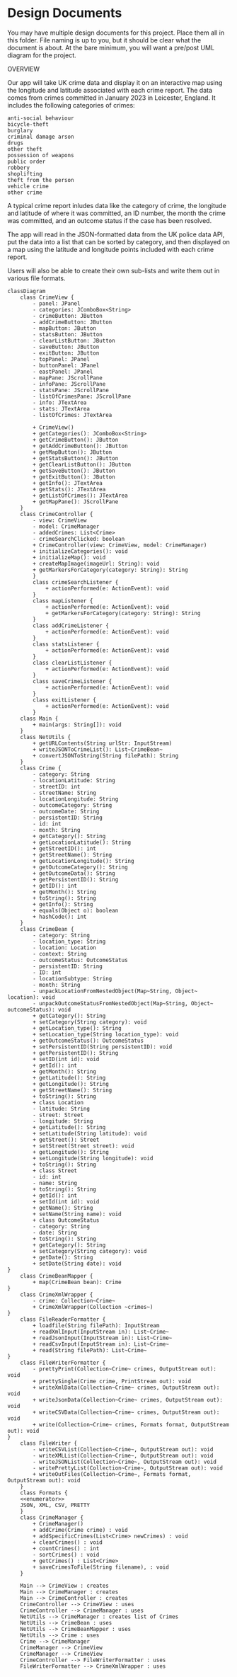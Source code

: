 # Design Documents

You may have multiple design documents for this project. Place them all in this folder. File naming is up to you, but it should be clear what the document is about. At the bare minimum, you will want a pre/post UML diagram for the project. 

OVERVIEW

Our app will take UK crime data and display it on an interactive map using the longitude and latitude associated with each crime report. The data comes from crimes committed in January 2023 in Leicester, England. It includes the following categories of crimes: 

    anti-social behaviour
    bicycle-theft
    burglary
    criminal damage arson
    drugs
    other theft
    possession of weapons
    public order
    robbery
    shoplifting
    theft from the person
    vehicle crime
    other crime

A typical crime report inludes data like the category of crime, the longitude and latitude of where it was committed, an ID number, the month the crime was committed, and an outcome status if the case has been resolved. 

The app will read in the JSON-formatted data from the UK police data API, put the data into a list that can be sorted by category, and then displayed on a map using the latitude and longitude points included with each crime report. 

Users will also be able to create their own sub-lists and write them out in various file formats. 

```mermaid
classDiagram
    class CrimeView {
        - panel: JPanel
        - categories: JComboBox<String>
        - crimeButton: JButton
        - addCrimeButton: JButton
        - mapButton: JButton
        - statsButton: JButton
        - clearListButton: JButton
        - saveButton: JButton
        - exitButton: JButton
        - topPanel: JPanel
        - buttonPanel: JPanel
        - eastPanel: JPanel
        - mapPane: JScrollPane
        - infoPane: JScrollPane
        - statsPane: JScrollPane
        - listOfCrimesPane: JScrollPane
        - info: JTextArea
        - stats: JTextArea
        - listOfCrimes: JTextArea

        + CrimeView()
        + getCategories(): JComboBox<String>
        + getCrimeButton(): JButton
        + getAddCrimeButton(): JButton
        + getMapButton(): JButton
        + getStatsButton(): JButton
        + getClearListButton(): JButton
        + getSaveButton(): JButton
        + getExitButton(): JButton
        + getInfo(): JTextArea
        + getStats(): JTextArea
        + getListOfCrimes(): JTextArea
        + getMapPane(): JScrollPane
    }
    class CrimeController {
        - view: CrimeView
        - model: CrimeManager
        - addedCrimes: List<Crime>
        - crimeSearchClicked: boolean
        + CrimeController(view: CrimeView, model: CrimeManager)
        + initializeCategories(): void
        + initializeMap(): void
        + createMapImage(imageUrl: String): void
        + getMarkersForCategory(category: String): String
        }
        class crimeSearchListener {
            + actionPerformed(e: ActionEvent): void
        }
        class mapListener {
            + actionPerformed(e: ActionEvent): void
            + getMarkersForCategory(category: String): String
        }
        class addCrimeListener {
            + actionPerformed(e: ActionEvent): void
        }
        class statsListener {
            + actionPerformed(e: ActionEvent): void
        }
        class clearListListener {
            + actionPerformed(e: ActionEvent): void
        }
        class saveCrimeListener {
            + actionPerformed(e: ActionEvent): void
        }
        class exitListener {
            + actionPerformed(e: ActionEvent): void
        }
    class Main {
        + main(args: String[]): void
    }
    class NetUtils {
        + getURLContents(String urlStr: InputStream)
        + writeJSONToCrimeList(): List~CrimeBean~
        + convertJSONToString(String filePath): String
    }
    class Crime {
        - category: String
        - locationLatitude: String
        - streetID: int
        - streetName: String
        - locationLongitude: String
        - outcomeCategory: String
        - outcomeDate: String
        - persistentID: String
        - id: int
        - month: String
        + getCategory(): String
        + getLocationLatitude(): String
        + getStreetID(): int
        + getStreetName(): String
        + getLocationLongitude(): String
        + getOutcomeCategory(): String
        + getOutcomeData(): String
        + getPersistentID(): String
        + getID(): int
        + getMonth(): String
        + toString(): String
        + getInfo(): String
        + equals(Object o): boolean
        + hashCode(): int
    }
    class CrimeBean {
        - category: String
        - location_type: String
        - location: Location
        - context: String
        - outcomeStatus: OutcomeStatus
        - persistentID: String
        - ID: int
        - locationSubtype: String
        - month: String
        - unpackLocationFromNestedObject(Map~String, Object~ location): void
        - unpackOutcomeStatusFromNestedObject(Map~String, Object~ outcomeStatus): void
        + getCategory(): String
        + setCategory(String category): void
        + getLocation_type(): String
        + setLocation_type(String location_type): void
        + getOutcomeStatus(): OutcomeStatus
        + setPersistentID(String persistentID): void
        + getPersistentID(): String
        + setID(int id): void
        + getId(): int
        + getMonth(): String
        + getLatitude(): String
        + getLongitude(): String
        + getStreetName(): String
        + toString(): String
        + class Location 
        - latitude: String
        - street: Street
        - longitude: String
        + getLatitude(): String
        + setLatitude(String latitude): void
        + getStreet(): Street
        + setStreet(Street street): void
        + getLongitude(): String
        + setLongitude(String longitude): void
        + toString(): String
        + class Street 
        - id: int
        - name: String
        + toString(): String
        + getId(): int
        + setId(int id): void
        + getName(): String
        + setName(String name): void
        + class OutcomeStatus 
        - category: String
        - date: String
        + toString(): String
        + getCategory(): String
        + setCategory(String category): void
        + getDate(): String
        + setDate(String date): void
}
    class CrimeBeanMapper {
        + map(CrimeBean bean): Crime
}
    class CrimeXmlWrapper {
        - crime: Collection~Crime~
        + CrimeXmlWrapper(Collection ~crimes~)
}
    class FileReaderFormatter {
        + loadfile(String filePath): InputStream
        + readXmlInput(InputStream in): List~Crime~
        + readJsonInput(InputStream in): List~Crime~
        + readCsvInput(InputStream in): List~Crime~
        + read(String filePath): List~Crime~
}
    class FileWriterFormatter {
        - prettyPrint(Collection~Crime~ crimes, OutputStream out): void
        + prettySingle(Crime crime, PrintStream out): void
        + writeXmlData(Collection~Crime~ crimes, OutputStream out): void
        + writeJsonData(Collection~Crime~ crimes, OutputStream out): void
        + writeCSVData(Collection~Crime~ crimes, OutputStream out): void
        + write(Collection~Crime~ crimes, Formats format, OutputStream out): void
}
    class FileWriter {
        - writeCSVList(Collection~Crime~, OutputStream out): void
        - writeXMLList(Collection~Crime~, OutputStream out): void
        - writeJSONList(Collection~Crime~, OutputStream out): void
        - writePrettyList(Collection~Crime~, OutputStream out): void
        + writeOutFiles(Collection~Crime~, Formats format, OutputStream out): void
    }
    class Formats {
    <<enumerator>>
    JSON, XML, CSV, PRETTY
    }
    class CrimeManager {
        + CrimeManager()
        + addCrime(Crime crime) : void
        + addSpecificCrimes(List<Crime> newCrimes) : void
        + clearCrimes() : void
        + countCrimes() : int
        - sortCrimes() : void
        + getCrimes() : List<Crime>
        + saveCrimesToFile(String filename), : void
    }
    
    Main --> CrimeView : creates
    Main --> CrimeManager : creates
    Main --> CrimeController : creates
    CrimeController --> CrimeView : uses
    CrimeController --> CrimeManager : uses
    NetUtils --> CrimeManager : creates list of Crimes
    NetUtils --> CrimeBean : uses
    NetUtils --> CrimeBeanMapper : uses
    NetUtils --> Crime : uses
    Crime --> CrimeManager
    CrimeManager --> CrimeView
    CrimeManager --> CrimeView
    CrimeController --> FileWriterFormatter : uses
    FileWriterFormatter --> CrimeXmlWrapper : uses

```
